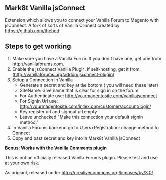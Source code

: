 Mark8t Vanilla jsConnect
------
Extension which allows you to connect your Vanilla Forum to Magento with jsConnect.
A fork of sorts of Vanilla Connect created by https://github.com/thebod.

Steps to get working
------
1. Make sure you have a Vanilla Forum. If you don't have one, get one from  http://vanillaforums.com.
2. Enable the jsConnect Vanilla Plugin. If self-hosting, get it from: (http://vanillaforums.org/addon/jsconnect-plugin)
3. Setup a Connection in Vanilla
    * Generate a secret and key at the bottom ( you will need these later)
    * SiteName: Give name that is clear for sign in on the forum.
    * For Authenticate use: http://yourmagentosite.com/vanillajsconnect
    * For SignIn Url use: http://yourmagentosite.com/index.php/customer/account/login/
    * Key register url and signout url empty
    * Leave unchecked "Make this connection your default signin method."
4. In Vanilla Forums backend go to Users>Registration: change method to Connect
5. Copy and past secret and key into in Mark8t Vanilla jsConnect 

**Bonus: Works with the Vanilla Comments plugin**

This is not an officially released Vanilla Forums plugin. Please test and use at your own risk.

As origianl, released under http://creativecommons.org/licenses/by/3.0/
